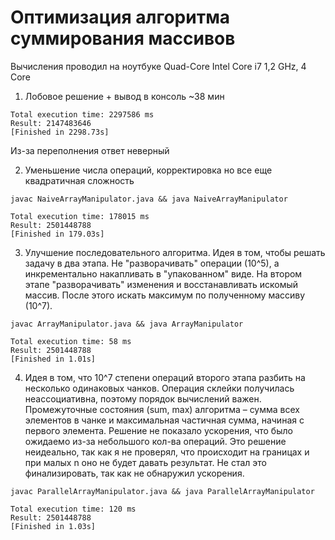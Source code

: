 

# Оптимизация алгоритма суммирования массивов

Вычисления проводил на ноутбуке Quad-Core Intel Core i7 1,2 GHz, 4 Core

1) Лобовое решение + вывод в консоль ~38 мин
```
Total execution time: 2297586 ms
Result: 2147483646
[Finished in 2298.73s]
```

Из-за переполнения ответ неверный

2) Уменьшение числа операций, корректировка но все еще квадратичная сложность

```
javac NaiveArrayManipulator.java && java NaiveArrayManipulator
```
```
Total execution time: 178015 ms
Result: 2501448788
[Finished in 179.03s]
```

3) Улучшение последовательного алгоритма. Идея в том, чтобы решать задачу в два этапа. Не "разворачивать" операции (10^5), а инкрементально накапливать в "упакованном" виде. 
На втором этапе "разворачивать" изменения и восстанавливать искомый массив. После этого искать максимум по полученному массиву (10^7).

```
javac ArrayManipulator.java && java ArrayManipulator
``` 

```
Total execution time: 58 ms
Result: 2501448788
[Finished in 1.01s]
```
4) Идея в том, что 10^7 степени операций второго этапа разбить на несколько одинаковых чанков. 
Операция склейки получилась неассоциативна, поэтому порядок вычислений важен. Промежуточные состояния (sum, max) алгоритма – сумма всех элементов в чанке и 
максимальная частичная сумма, начиная с первого элемента. Решение не показало ускорения, что было ожидаемо из-за небольшого кол-ва операций. Это решение неидеально, так как я не проверял, что происходит на границах и при малых n оно не будет давать результат. Не стал это финализировать, так как не обнаружил ускорения.

```
javac ParallelArrayManipulator.java && java ParallelArrayManipulator
```
```
Total execution time: 120 ms
Result: 2501448788
[Finished in 1.03s]
```
